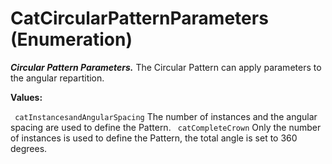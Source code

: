 # CatCircularPatternParameters (Enumeration)

**_Circular Pattern Parameters._**
The Circular Pattern can apply parameters to the angular repartition.

**Values:**

` catInstancesandAngularSpacing`      The number of instances and the angular spacing are used to define the Pattern.
` catCompleteCrown`      Only the number of instances is used to define the Pattern, the total angle is set to 360 degrees.